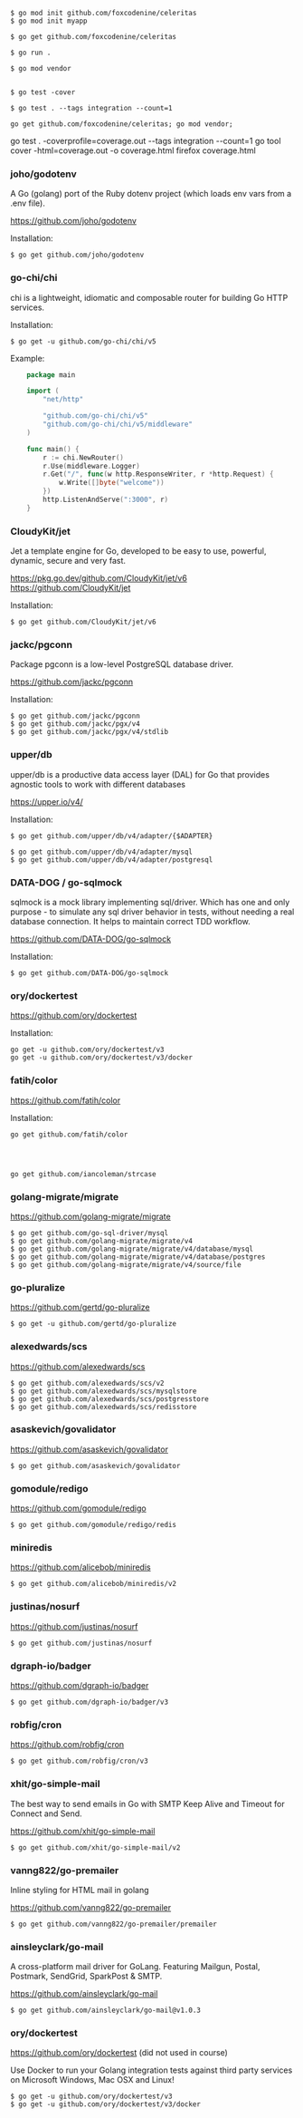 
    $ go mod init github.com/foxcodenine/celeritas
    $ go mod init myapp

    $ go get github.com/foxcodenine/celeritas

    $ go run .

    $ go mod vendor


    $ go test -cover

    $ go test . --tags integration --count=1

    go get github.com/foxcodenine/celeritas; go mod vendor;

<!-- --------------------------------------------------------------- -->

go test . -coverprofile=coverage.out --tags integration --count=1
go tool cover -html=coverage.out -o coverage.html
firefox coverage.html


<!-- --------------------------------------------------------------- -->

### joho/godotenv

A Go (golang) port of the Ruby dotenv project (which loads env vars from a .env file).

https://github.com/joho/godotenv

Installation:

    $ go get github.com/joho/godotenv

<!-- --------------------------------------------------------------- -->

### go-chi/chi

chi is a lightweight, idiomatic and composable router for building Go HTTP services.

Installation:

    $ go get -u github.com/go-chi/chi/v5


Example:

```go
    package main

    import (
        "net/http"

        "github.com/go-chi/chi/v5"
        "github.com/go-chi/chi/v5/middleware"
    )

    func main() {
        r := chi.NewRouter()
        r.Use(middleware.Logger)
        r.Get("/", func(w http.ResponseWriter, r *http.Request) {
            w.Write([]byte("welcome"))
        })
        http.ListenAndServe(":3000", r)
    }
```

<!-- --------------------------------------------------------------- -->

### CloudyKit/jet

Jet a template engine for Go, developed to be easy to use, powerful, dynamic,
secure and very fast.

https://pkg.go.dev/github.com/CloudyKit/jet/v6
https://github.com/CloudyKit/jet

Installation:

    $ go get github.com/CloudyKit/jet/v6

<!-- --------------------------------------------------------------- -->


### jackc/pgconn

Package pgconn is a low-level PostgreSQL database driver.

https://github.com/jackc/pgconn

Installation:

    $ go get github.com/jackc/pgconn
    $ go get github.com/jackc/pgx/v4
    $ go get github.com/jackc/pgx/v4/stdlib

<!-- --------------------------------------------------------------- -->

### upper/db

upper/db is a productive data access layer (DAL) for Go that provides agnostic
tools to work with different databases

https://upper.io/v4/


Installation:

    $ go get github.com/upper/db/v4/adapter/{$ADAPTER}

    $ go get github.com/upper/db/v4/adapter/mysql
    $ go get github.com/upper/db/v4/adapter/postgresql

<!-- --------------------------------------------------------------- -->

### DATA-DOG / go-sqlmock

sqlmock is a mock library implementing sql/driver. Which has one and
only purpose - to simulate any sql driver behavior in tests, without
needing a real database connection. It helps to maintain correct TDD
workflow.

 https://github.com/DATA-DOG/go-sqlmock

 Installation:

    $ go get github.com/DATA-DOG/go-sqlmock
<!-- --------------------------------------------------------------- -->

### ory/dockertest

https://github.com/ory/dockertest

Installation:

    go get -u github.com/ory/dockertest/v3
    go get -u github.com/ory/dockertest/v3/docker

<!-- --------------------------------------------------------------- -->

### fatih/color

https://github.com/fatih/color

Installation:

    go get github.com/fatih/color




    go get github.com/iancoleman/strcase

<!-- --------------------------------------------------------------- -->

### golang-migrate/migrate

https://github.com/golang-migrate/migrate

    $ go get github.com/go-sql-driver/mysql
    $ go get github.com/golang-migrate/migrate/v4
    $ go get github.com/golang-migrate/migrate/v4/database/mysql
    $ go get github.com/golang-migrate/migrate/v4/database/postgres
    $ go get github.com/golang-migrate/migrate/v4/source/file


<!-- --------------------------------------------------------------- -->

### go-pluralize

https://github.com/gertd/go-pluralize

    $ go get -u github.com/gertd/go-pluralize

<!-- --------------------------------------------------------------- -->

### alexedwards/scs

https://github.com/alexedwards/scs

    $ go get github.com/alexedwards/scs/v2
    $ go get github.com/alexedwards/scs/mysqlstore 
    $ go get github.com/alexedwards/scs/postgresstore
    $ go get github.com/alexedwards/scs/redisstore

<!-- --------------------------------------------------------------- -->

### asaskevich/govalidator

https://github.com/asaskevich/govalidator

    $ go get github.com/asaskevich/govalidator

<!-- --------------------------------------------------------------- -->

### gomodule/redigo

https://github.com/gomodule/redigo

    $ go get github.com/gomodule/redigo/redis

<!-- --------------------------------------------------------------- -->

### miniredis

https://github.com/alicebob/miniredis

    $ go get github.com/alicebob/miniredis/v2

<!-- --------------------------------------------------------------- -->

### justinas/nosurf

https://github.com/justinas/nosurf

    $ go get github.com/justinas/nosurf

<!-- --------------------------------------------------------------- -->

### dgraph-io/badger

https://github.com/dgraph-io/badger

    $ go get github.com/dgraph-io/badger/v3

<!-- --------------------------------------------------------------- -->

### robfig/cron

https://github.com/robfig/cron

    $ go get github.com/robfig/cron/v3

<!-- --------------------------------------------------------------- -->

### xhit/go-simple-mail

The best way to send emails in Go with SMTP Keep Alive and Timeout for Connect and Send.

https://github.com/xhit/go-simple-mail

    $ go get github.com/xhit/go-simple-mail/v2

<!-- --------------------------------------------------------------- -->

### vanng822/go-premailer

Inline styling for HTML mail in golang

https://github.com/vanng822/go-premailer

    $ go get github.com/vanng822/go-premailer/premailer

<!-- --------------------------------------------------------------- -->

### ainsleyclark/go-mail

A cross-platform mail driver for GoLang. Featuring Mailgun, Postal, Postmark, SendGrid, SparkPost & SMTP.

https://github.com/ainsleyclark/go-mail

    $ go get github.com/ainsleyclark/go-mail@v1.0.3

<!-- --------------------------------------------------------------- -->

### ory/dockertest

https://github.com/ory/dockertest (did not used in course)

Use Docker to run your Golang integration tests against third party
services on Microsoft Windows, Mac OSX and Linux!

    $ go get -u github.com/ory/dockertest/v3
    $ go get -u github.com/ory/dockertest/v3/docker